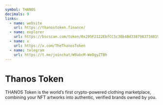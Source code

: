 ```yaml
---
symbol: THANOS
decimals: 9
links:
  - name: website
    url: https://thanostoken.finance/
  - name: explorer
    url: https://bscscan.com/token/0x295F2122EbfCC5c38b4Bd33879A37348195b61fb
  - name: x
    url: https://x.com/TheThanosToken
  - name: telegram
    url: https://t.me/joinchat/W9abcM-WeDgyZTBh
---
```


# Thanos Token

THANOS Token is the world’s first crypto-powered clothing marketplace, combining your NFT artworks into authentic, verified brands owned by you.
